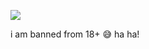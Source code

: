 ![](https://komarev.com/ghpvc/?username=your-github-piercedskin&color=lightgrey&label=witnesses&base=1000) 

i am banned from 18+ 😅 ha ha!
